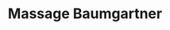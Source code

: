 ---
title: "Massage Baumgartner"
url: /luftenberg-an-der-donau/massage-baumgartner/
shop: Massage
---